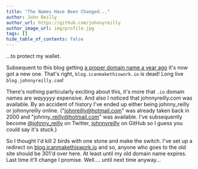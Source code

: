 ```yaml
---
title: "The Names Have Been Changed..."
author: John Reilly
author_url: https://github.com/johnnyreilly
author_image_url: img/profile.jpg
tags: []
hide_table_of_contents: false
---
```

...to protect my wallet.

 Subsequent to this blog getting [a proper domain name a year ago](<http://blog.johnnyreilly.com/2014/12/whats-in-a-name.html>) it's now got a new one. That's right, `blog.icanmakethiswork.io` is dead! Long live `blog.johnnyreilly.com`!

There's nothing particularly exciting about this, it's more that `.io` domain names are *wayyyyy* expensive. And also I noticed that johnnyreilly.com was available. By an accident of history I've ended up either being johnny\_reilly or johnnyreilly online. ("johnreilly@hotmail.com" was already taken back in 2000 and "johnny\_reilly@hotmail.com" was available. I've subsequently become [@johnny\_reilly](<https://twitter.com/johnny_reilly>) on Twitter, [johnnyreilly](<https://github.com/johnnyreilly>) on GitHub so I guess you could say it's stuck.)

So I thought I'd kill 2 birds with one stone and make the switch. I've set up a redirect on [blog.icanmakethiswork.io](<http://blog.icanmakethiswork.io>) and so, anyone who goes to the old site should be 301'd over here. At least until my old domain name expires. Last time it'll change I promise. Well.... until next time anyway...


